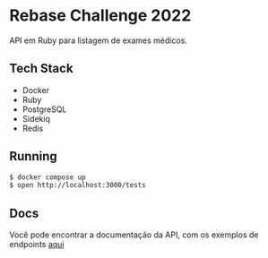 # Rebase Challenge 2022

API em Ruby para listagem de exames médicos.

## Tech Stack

- Docker
- Ruby
- PostgreSQL
- Sidekiq
- Redis

## Running

```bash
$ docker compose up
$ open http://localhost:3000/tests
```

## Docs

Você pode encontrar a documentação da API, com os exemplos de endpoints [aqui](https://github.com/fmarga/rebase-challenge-2022/blob/main/API.md)
